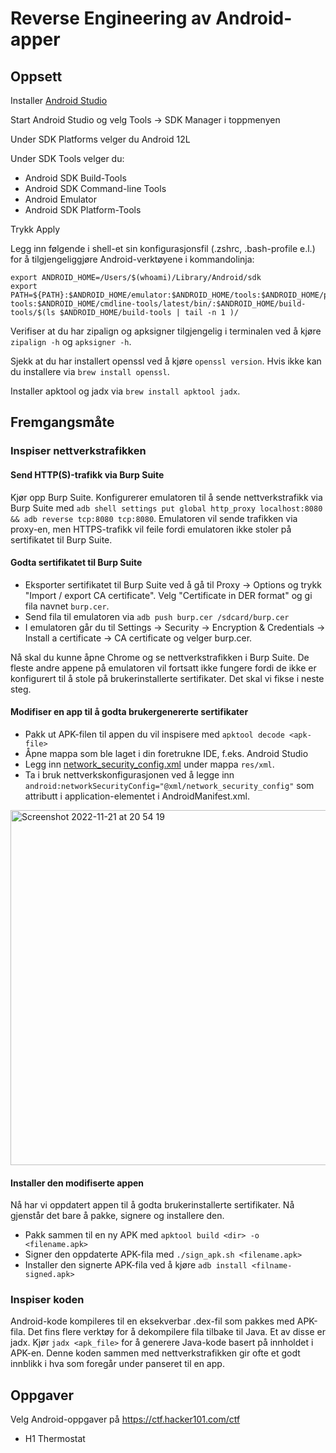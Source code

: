 # Reverse Engineering av Android-apper

## Oppsett

Installer [Android Studio](https://developer.android.com/studio/)

Start Android Studio og velg Tools -> SDK Manager i toppmenyen

Under SDK Platforms velger du Android 12L

Under SDK Tools velger du:

 - Android SDK Build-Tools
 - Android SDK Command-line Tools
 - Android Emulator
 - Android SDK Platform-Tools

Trykk Apply

Legg inn følgende i shell-et sin konfigurasjonsfil (.zshrc, .bash-profile e.l.) for å tilgjengeliggjøre Android-verktøyene i kommandolinja:

```
export ANDROID_HOME=/Users/$(whoami)/Library/Android/sdk
export PATH=${PATH}:$ANDROID_HOME/emulator:$ANDROID_HOME/tools:$ANDROID_HOME/platform-tools:$ANDROID_HOME/cmdline-tools/latest/bin/:$ANDROID_HOME/build-tools/$(ls $ANDROID_HOME/build-tools | tail -n 1 )/

```

Verifiser at du har zipalign og apksigner tilgjengelig i terminalen ved å kjøre `zipalign -h` og `apksigner -h`.

Sjekk at du har installert openssl ved å kjøre `openssl version`. Hvis ikke kan du installere via `brew install openssl`.

Installer apktool og jadx via `brew install apktool jadx`.

## Fremgangsmåte

### Inspiser nettverkstrafikken

#### Send HTTP(S)-trafikk via Burp Suite
Kjør opp Burp Suite. Konfigurerer emulatoren til å sende nettverkstrafikk via Burp Suite med `adb shell settings put global http_proxy localhost:8080 && adb reverse tcp:8080 tcp:8080`. Emulatoren vil sende trafikken via proxy-en, men HTTPS-trafikk vil feile fordi emulatoren ikke stoler på sertifikatet til Burp Suite.

#### Godta sertifikatet til Burp Suite
 - Eksporter sertifikatet til Burp Suite ved å gå til Proxy -> Options og trykk "Import / export CA certificate". Velg "Certificate in DER format" og gi fila navnet `burp.cer`.
 - Send fila til emulatoren via `adb push burp.cer /sdcard/burp.cer`
 - I emulatoren går du til Settings -> Security -> Encryption & Credentials -> Install a certificate -> CA certificate og velger burp.cer.
 
 Nå skal du kunne åpne Chrome og se nettverkstrafikken i Burp Suite. De fleste andre appene på emulatoren vil fortsatt ikke fungere fordi de ikke er konfigurert til å stole på brukerinstallerte sertifikater. Det skal vi fikse i neste steg.

#### Modifiser en app til å godta brukergenererte sertifikater
- Pakk ut APK-filen til appen du vil inspisere med `apktool decode <apk-file>`
- Åpne mappa som ble laget i din foretrukne IDE, f.eks. Android Studio
- Legg inn [network_security_config.xml](network_security_config.xml) under mappa `res/xml`.
- Ta i bruk nettverkskonfigurasjonen ved å legge inn `android:networkSecurityConfig="@xml/network_security_config"` som attributt i application-elementet i AndroidManifest.xml. 

<img width="568" alt="Screenshot 2022-11-21 at 20 54 19" src="https://user-images.githubusercontent.com/7930902/203146662-d5868e41-45db-4f59-a057-83b0971e08ef.png">


#### Installer den modifiserte appen
Nå har vi oppdatert appen til å godta brukerinstallerte sertifikater. Nå gjenstår det bare å pakke, signere og installere den.
 - Pakk sammen til en ny APK med `apktool build <dir> -o <filename.apk>`
 - Signer den oppdaterte APK-fila med `./sign_apk.sh <filename.apk>`
 - Installer den signerte APK-fila ved å kjøre `adb install <filname-signed.apk>`

### Inspiser koden

Android-kode kompileres til en eksekverbar .dex-fil som pakkes med APK-fila. Det fins flere verktøy for å dekompilere fila tilbake til Java. Et av disse er jadx. Kjør `jadx <apk_file>` for å generere Java-kode basert på innholdet i APK-en. Denne koden sammen med nettverkstrafikken gir ofte et godt innblikk i hva som foregår under panseret til en app.


## Oppgaver

Velg Android-oppgaver på https://ctf.hacker101.com/ctf
 - H1 Thermostat

